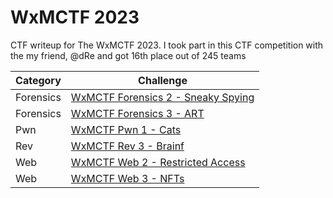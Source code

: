 # WxMCTF 2023
CTF writeup for The WxMCTF 2023. I took part in this CTF competition with the my friend, @dRe and got 16th place out of 245 teams

| Category | Challenge |
| --- | --- |
| Forensics | [WxMCTF Forensics 2 - Sneaky Spying](/WxMCTF%202023/WxMCTF%20Forensics%202%20-%20Sneaky%20Spying/) |
| Forensics | [WxMCTF Forensics 3 - ART](/WxMCTF%202023/WxMCTF%20Forensics%203%20-%20ART/) |
| Pwn | [WxMCTF Pwn 1 - Cats](/WxMCTF%202023/WxMCTF%20Pwn%201%20-%20Cats/) |
| Rev | [WxMCTF Rev 3 - Brainf](/WxMCTF%202023/WxMCTF%20Rev%203%20-%20Brainf/) |
| Web | [WxMCTF Web 2 - Restricted Access](/WxMCTF%202023/WxMCTF%20Web%202%20-%20Restricted%20Access/) |
| Web | [WxMCTF Web 3 - NFTs](/WxMCTF%202023/WxMCTF%20Web%203%20-%20NFTs/) |